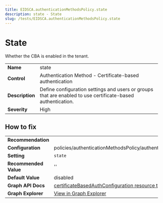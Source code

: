 ```yaml
---
title: EIDSCA.authenticationMethodsPolicy.state
description: state - State
slug: /tests/EIDSCA.authenticationMethodsPolicy.state
---
```


# State

Whether the CBA is enabled in the tenant.

| | |
|-|-|
| **Name** | state |
| **Control** | Authentication Method - Certificate-based authentication |
| **Description** | Define configuration settings and users or groups that are enabled to use certificate-based authentication. |
| **Severity** | High |

## How to fix
| | |
|-|-|
| **Recommendation** |  |
| **Configuration** | policies/authenticationMethodsPolicy/authenticationMethodConfigurations('X509Certificate') |
| **Setting** | `state` |
| **Recommended Value** | '' |
| **Default Value** | disabled |
| **Graph API Docs** | [certificateBasedAuthConfiguration resource type - Microsoft Graph v1.0 - Microsoft Learn](https://learn.microsoft.com/en-us/graph/api/resources/certificatebasedauthconfiguration) |
| **Graph Explorer** | [View in Graph Explorer](https://developer.microsoft.com/en-us/graph/graph-explorer?request=policies/authenticationMethodsPolicy/authenticationMethodConfigurations('X509Certificate')&method=GET&version=beta&GraphUrl=https://graph.microsoft.com) |



